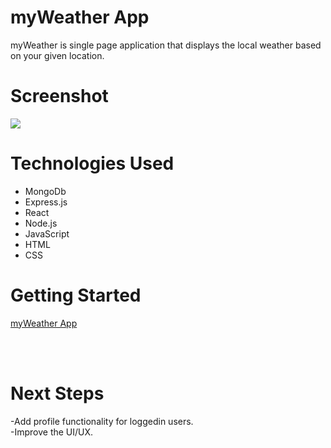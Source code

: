 # myWeather App
myWeather is single page application that displays the local weather based on your given location.
# Screenshot

<img src="#">

# Technologies Used

- MongoDb
- Express.js
- React
- Node.js
- JavaScript
- HTML
- CSS

# Getting Started

[myWeather App](#)

<br>
<br>

# Next Steps

-Add profile functionality for loggedin users.
<br>
-Improve the UI/UX.
<br>
<br>